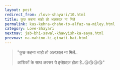 ```yaml
---
layout: post
redirect_from: /love-shayari/10.html
title: कुछ कहना चाहो तो अलफ़ाज़ ना मिलें
permalink: kus-kehna-chaho-to-alfaz-na-miley.html
category: Love-Shayari 
nextnav: jab-bhi-sawal-khawyish-ka-aaya.html 
prevnav: na-mahino-ki-ginati-hai.html
---
```

> "कुछ कहना चाहो तो अलफ़ाज़ ना मिलें..
> 
> आशिकों के साथ अक्सर ये इत्तेफ़ाक़ होता है..😘😘😘😘"
